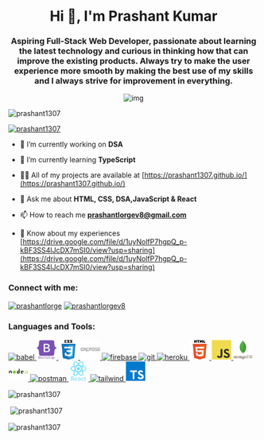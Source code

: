 <h1 align="center">Hi 👋, I'm Prashant Kumar</h1>
<h3 align="center">Aspiring Full-Stack Web Developer, passionate about learning the latest technology and curious in thinking how that can improve the existing products. Always try to make the user experience more smooth by making the best use of my skills and I always strive for improvement in everything.</h3>
<p align="center" width="100%">
<img  margin="auto" height="500" src="https://camo.githubusercontent.com/041c42a3a41e3093ed6e478e6e1df9fc16002969498c0c3632fe4a06746ea11f/68747470733a2f2f64657369676e62756666732e636f6d2f77702d636f6e74656e742f75706c6f6164732f323032302f31312f426f792d576f726b696e672d46726f6d2d486f6d652e676966" alt="img"/>
</p>
<p align="left"> <img src="https://komarev.com/ghpvc/?username=prashant1307&label=Profile%20views&color=0e75b6&style=flat" alt="prashant1307" /> </p>

<p align="left"> <a href="https://github.com/ryo-ma/github-profile-trophy"><img src="https://github-profile-trophy.vercel.app/?username=prashant1307" alt="prashant1307" /></a> </p>

- 🔭 I’m currently working on **DSA**

- 🌱 I’m currently learning **TypeScript**

- 👨‍💻 All of my projects are available at [https://prashant1307.github.io/](https://prashant1307.github.io/)

- 💬 Ask me about **HTML, CSS, DSA,JavaScript & React**

- 📫 How to reach me **prashantlorgev8@gmail.com**

- 📄 Know about my experiences [https://drive.google.com/file/d/1uyNolfP7hgpQ_p-kBF3SS4lJcDX7mSI0/view?usp=sharing](https://drive.google.com/file/d/1uyNolfP7hgpQ_p-kBF3SS4lJcDX7mSI0/view?usp=sharing)

<h3 align="left">Connect with me:</h3>
<p align="left">
<a href="https://linkedin.com/in/prashantlorge" target="blank"><img align="center" src="https://raw.githubusercontent.com/rahuldkjain/github-profile-readme-generator/master/src/images/icons/Social/linked-in-alt.svg" alt="prashantlorge" height="30" width="40" /></a>
<a href="https://www.hackerrank.com/prashantlorgev8" target="blank"><img align="center" src="https://raw.githubusercontent.com/rahuldkjain/github-profile-readme-generator/master/src/images/icons/Social/hackerrank.svg" alt="prashantlorgev8" height="30" width="40" /></a>
</p>

<h3 align="left">Languages and Tools:</h3>
<p align="left"> <a href="https://babeljs.io/" target="_blank" rel="noreferrer"> <img src="https://www.vectorlogo.zone/logos/babeljs/babeljs-icon.svg" alt="babel" width="40" height="40"/> </a> <a href="https://getbootstrap.com" target="_blank" rel="noreferrer"> <img src="https://raw.githubusercontent.com/devicons/devicon/master/icons/bootstrap/bootstrap-plain-wordmark.svg" alt="bootstrap" width="40" height="40"/> </a> <a href="https://www.w3schools.com/css/" target="_blank" rel="noreferrer"> <img src="https://raw.githubusercontent.com/devicons/devicon/master/icons/css3/css3-original-wordmark.svg" alt="css3" width="40" height="40"/> </a> <a href="https://expressjs.com" target="_blank" rel="noreferrer"> <img src="https://raw.githubusercontent.com/devicons/devicon/master/icons/express/express-original-wordmark.svg" alt="express" width="40" height="40"/> </a> <a href="https://firebase.google.com/" target="_blank" rel="noreferrer"> <img src="https://www.vectorlogo.zone/logos/firebase/firebase-icon.svg" alt="firebase" width="40" height="40"/> </a> <a href="https://git-scm.com/" target="_blank" rel="noreferrer"> <img src="https://www.vectorlogo.zone/logos/git-scm/git-scm-icon.svg" alt="git" width="40" height="40"/> </a> <a href="https://heroku.com" target="_blank" rel="noreferrer"> <img src="https://www.vectorlogo.zone/logos/heroku/heroku-icon.svg" alt="heroku" width="40" height="40"/> </a> <a href="https://www.w3.org/html/" target="_blank" rel="noreferrer"> <img src="https://raw.githubusercontent.com/devicons/devicon/master/icons/html5/html5-original-wordmark.svg" alt="html5" width="40" height="40"/> </a> <a href="https://developer.mozilla.org/en-US/docs/Web/JavaScript" target="_blank" rel="noreferrer"> <img src="https://raw.githubusercontent.com/devicons/devicon/master/icons/javascript/javascript-original.svg" alt="javascript" width="40" height="40"/> </a> <a href="https://www.mongodb.com/" target="_blank" rel="noreferrer"> <img src="https://raw.githubusercontent.com/devicons/devicon/master/icons/mongodb/mongodb-original-wordmark.svg" alt="mongodb" width="40" height="40"/> </a> <a href="https://nodejs.org" target="_blank" rel="noreferrer"> <img src="https://raw.githubusercontent.com/devicons/devicon/master/icons/nodejs/nodejs-original-wordmark.svg" alt="nodejs" width="40" height="40"/> </a> <a href="https://postman.com" target="_blank" rel="noreferrer"> <img src="https://www.vectorlogo.zone/logos/getpostman/getpostman-icon.svg" alt="postman" width="40" height="40"/> </a> <a href="https://reactjs.org/" target="_blank" rel="noreferrer"> <img src="https://raw.githubusercontent.com/devicons/devicon/master/icons/react/react-original-wordmark.svg" alt="react" width="40" height="40"/> </a> <a href="https://tailwindcss.com/" target="_blank" rel="noreferrer"> <img src="https://www.vectorlogo.zone/logos/tailwindcss/tailwindcss-icon.svg" alt="tailwind" width="40" height="40"/> </a> <a href="https://www.typescriptlang.org/" target="_blank" rel="noreferrer"> <img src="https://raw.githubusercontent.com/devicons/devicon/master/icons/typescript/typescript-original.svg" alt="typescript" width="40" height="40"/> </a> </p>

<p><img align="center" src="https://github-readme-stats.vercel.app/api/top-langs?username=prashant1307&show_icons=true&locale=en&layout=compact" alt="prashant1307" /></p>

<p>&nbsp;<img align="center" src="https://github-readme-stats.vercel.app/api?username=prashant1307&show_icons=true&locale=en" alt="prashant1307" /></p>

<p><img align="center" src="https://github-readme-streak-stats.herokuapp.com/?user=prashant1307&" alt="prashant1307" /></p>
